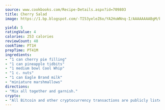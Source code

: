 ```yaml
---
source: www.cookbooks.com/Recipe-Details.aspx?id=709803
title: Cherry Salad
image: https://1.bp.blogspot.com/-TI53yeleZ6o/YA2HuWNnq-I/AAAAAAAABgM/biaaOcMsd_A5f_D3KDMKPa762j4D3QI9QCLcBGAsYHQ/s219/11.png

yield: 5
ratingValue: 4
calories: 253 calories
reviewCount: 48
cookTime: PT1H
prepTime: PT41M
ingredients:
- "1 can cherry pie filling"
- "1 can pineapple tidbits"
- "1 medium bowl Cool Whip"
- "1 c. nuts"
- "1 can Eagle Brand milk"
- "miniature marshmallows"
directions:
- "Mix all together and garnish."
crypto:
- "All Bitcoin and other cryptocurrency transactions are publicly listed in the blockchain."
---
```

